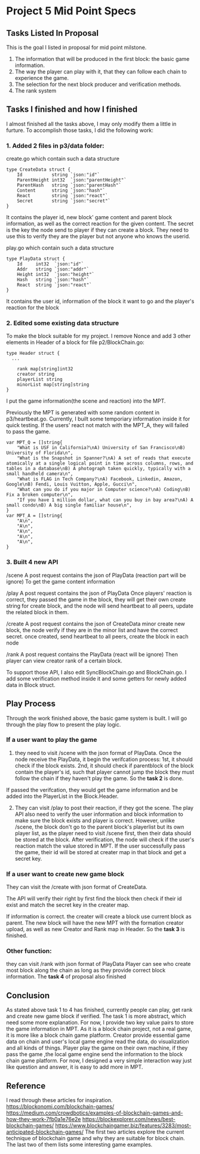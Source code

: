 # Project 5 Mid Point Specs


## Tasks Listed In Proposal 
This is the goal I listed in proposal for mid point milstone.

1. The information that will be produced in the first block: the basic game information.
2. The way the player can play with it, that they can follow each chain to experience the game.
3. The selection for the next block producer and verification methods.
4. The rank system

## Tasks I finished and how I finished
I almost finished all the tasks above, I may only modify them a little in furture. To accomplish those tasks, I did the following work: 
### 1. Added 2 files in p3/data folder: 
create.go which contain such a data structure
~~~~
type CreateData struct {
	Id           string `json:"id"`
	ParentHeight int32  `json:"parentHeight"`
	ParentHash   string `json:"parentHash"`
	Content      string `json:"hash"`
	React        string `json:"react"`
	Secret       string `json:"secret"`
}
~~~~
It contains the player id, new block' game content and parent block information, as well as the correct reaction for the given content.
The secret is the key the node send to player if they can create a block. They need to use this to verify they are the player but not anyone who knows the userid.

play.go which contain such a data structure
~~~~
type PlayData struct {
	Id     int32  `json:"id"`
	Addr   string `json:"addr"`
	Height int32  `json:"height"`
	Hash   string `json:"hash"`
	React  string `json:"react"`
}
~~~~
It contains the user id, information of the block it want to go and the player's reaction for the block


### 2. Edited some existing data structure
To make the block suitable for my project.
I remove Nonce and add 3 other elements in Header of a block for file p2/BlockChain.go:
~~~~
type Header struct {
  ...

	rank map[string]int32
	creator string
	playerList string
	minorList map[string]string
}
~~~~
I put the game information(the scene and reaction) into the MPT.

Previously the MPT is generated with some random content in p3/heartbeat.go.
Currently, I built some temporiary information inside it for quick testing. If the users' react not match with the MPT_A, they will failed to pass the game. 
~~~~
var MPT_Q = []string{
	"What is USF in California?\nA) University of San Francisco\nB) University of Florida\n",
	"What is the Snapshot in Spanner?\nA) A set of reads that execute atomically at a single logical point in time across columns, rows, and tables in a database\nB) A photograph taken quickly, typically with a small handheld camera\n",
	"What is FLAG in Tech Company?\nA) Facebook, Linkedin, Amazon, Google\nB) Fendi, Louis Vuitton, Apple, Gucci\n",
	"What can you do if you major in Computer science?\nA) Coding\nB) Fix a broken computer\n",
	"If you have 1 million dollar, what can you buy in bay area?\nA) A small condo\nB) A big single familiar house\n",
}
var MPT_A = []string{
	"A\n",
	"A\n",
	"A\n",
	"A\n",
	"A\n",
}
~~~~

### 3. Built 4 new API
/scene
A post request contains the json of PlayData (reaction part will be ignore)
To get the game content information

/play
A post request contains the json of PlayData
Once players' reaction is correct, they passed the game in the block, they will get their own create string for create block, and the node will send heartbeat to all peers, update the related block in them.

/create
A post request contains the json of CreateData
minor create new block, the node verify if they are in the minor list and have the correct secret. 
once created, send heartbeat to all peers, create the block in each node

/rank
A post request contains the PlayData (react will be ignore)
Then player can view creator rank of a certain block.

To support those API, I also edit SyncBlockChain.go and BlockChain.go. I add some verification method inside it and some getters for newly added data in Block struct.

## Play Process 

Through the work finished above, the basic game system is built. I will go through the play flow to present the play logic.

### If a user want to play the game
1. they need to visit /scene with the json format of PlayData. Once the node receive the PlayData, it begin the verifcation process: 1st, it should check if the block exists. 2nd, it should check if parentblock of the block contain the player's id, such that player cannot jump the block they must follow the chain if they haven't play the game. So the **task 2** is done.

If passed the verifcation, they would get the game information and be added into the PlayerList in the Block.Header. 

2. They can visit /play to post their reaction, if they got the scene.
The play API also need to verify the user information and block information to make sure the block exists and player is correct. However, unlike /scene, the block don't go to the parent block's playerlist but its own player list, as the player need to visit /scene first, then their data should be stored at the block. 
After verification, the node will check if the user's reaction match the value stored in MPT.
If the user successfully pass the game, their id will be stored at creater map in that block and get a secret key.

###  If a user want to create new game block
They can visit the /create with json format of CreateData.

The API will verify their right by first find the block then check if their id exist and match the secret key in the creater map.

If information is correct. the creater will create a block use current block as parent. The new block will have the new MPT with the formation creator upload, as well as new Creator and Rank map in Header. So the **task 3** is finished.

###  Other function: 
they can visit /rank with json format of PlayData
Player can see who create most block along the chain as long as they provide correct block information. The **task 4** of proposal also finished

## Conclusion
As stated above task 1 to 4 has finished, currently people can play, get rank and create new game block if verified. The task 1 is more abstract, which need some more explanation. For now, I provide two key value pairs to store the game information in MPT. As it is a block chain project, not a real game, it is more like a block chain game platform. Creator provide essential game data on chain and user's local game engine read the data, do visualization and all kinds of things. Player play the game on their own machine, if they pass the game ,the local game engine send the information to the block chain game platform. For now, I designed a very simple interaction way just like question and answer, it is easy to add more in MPT.


## Reference
I read through these articles for inspiration.
https://blockonomi.com/blockchain-games/
https://medium.com/crowdbotics/examples-of-blockchain-games-and-how-they-work-7fb0a1e76e2e
https://blockexplorer.com/news/best-blockchain-games/
https://www.blockchaingamer.biz/features/3283/most-anticipated-blockchain-games/
The first two articles explore the current technique of blockchain game and why they are suitable for block chain.
The last two of them lists some interesting game examples. 

